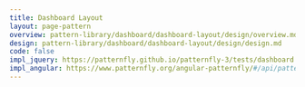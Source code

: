 ```yaml
---
title: Dashboard Layout
layout: page-pattern
overview: pattern-library/dashboard/dashboard-layout/design/overview.md
design: pattern-library/dashboard/dashboard-layout/design/design.md
code: false
impl_jquery: https://patternfly.github.io/patternfly-3/tests/dashboard.html
impl_angular: https://www.patternfly.org/angular-patternfly/#/api/patternfly.charts.component:pfC3Chart
---
```

